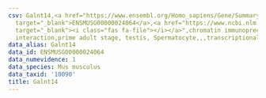 ```yaml
---
csv: Galnt14,<a href="https://www.ensembl.org/Homo_sapiens/Gene/Summary?db=core;g=ENSMUSG00000024064"
  target="_blank">ENSMUSG00000024064</a>,<a href="https://www.ncbi.nlm.nih.gov/pubmed/25450459"
  target="_blank"><i class="fas fa-file"></i></a>",chromatin immunoprecipitation assay,direct
  interaction,prime adult stage, testis, Spermatocyte,,,transcriptional regulation,
data_alias: Galnt14
data_id: ENSMUSG00000024064
data_numevidence: 1
data_species: Mus musculus
data_taxid: '10090'
title: Galnt14
---
```

